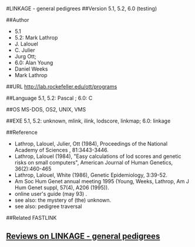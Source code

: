 #LINKAGE - general pedigrees
##Version
5.1, 5.2, 6.0 (testing)

##Author
* 5.1
* 5.2: Mark Lathrop
* J. Lalouel
* C. Julier
* Jurg Ott;
* 6.0: Alan Young
* Daniel Weeks
* Mark Lathrop

##URL
http://lab.rockefeller.edu/ott/programs

##Language
5.1, 5.2: Pascal ; 6.0: C

##OS
MS-DOS, OS2, UNIX, VMS

##EXE
5.1, 5.2: unknown, mlink, ilink, lodscore, linkmap; 6.0: linkage

##Reference
* Lathrop, Lalouel, Julier, Ott (1984), Proceedings of the National Academy of Sciences , 81:3443-3446.
* Lathrop, Lalouel (1984), "Easy calculations of lod scores and genetic risks on small computers", American Journal of Human Genetics, 36(2):460-465
* Lathrop, Lalouel, White (1986), Genetic Epidemiology, 3:39-52.
* Am Soc Hum Genet annual meeting 1995 (Young, Weeks, Lathrop, Am J Hum Genet suppl, 57(4), A206 (1995)).
* online user's guide (may 93) .
* see also: the mystery of (the) unknown.
* see also: pedigree traversal

##Related
FASTLINK


## [Reviews on LINKAGE - general pedigrees](https://github.com/gaow/genetic-analysis-software/issues/275)